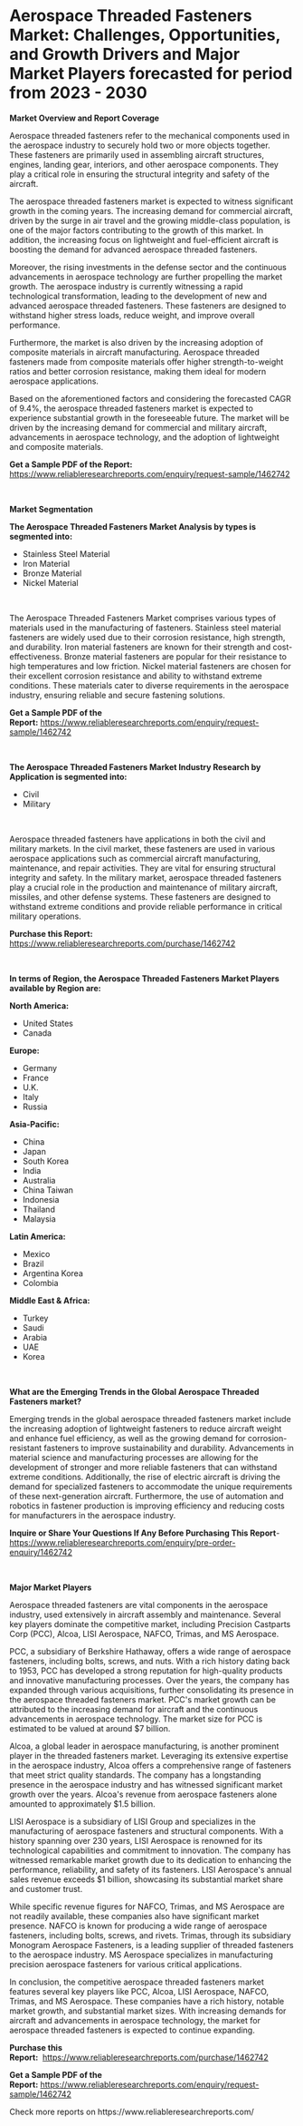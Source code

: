 <p><h1>Aerospace Threaded Fasteners Market: Challenges, Opportunities, and Growth Drivers and Major Market Players forecasted for period from 2023 - 2030</h1></p><p><strong>Market Overview and Report Coverage</strong></p>
<p><p>Aerospace threaded fasteners refer to the mechanical components used in the aerospace industry to securely hold two or more objects together. These fasteners are primarily used in assembling aircraft structures, engines, landing gear, interiors, and other aerospace components. They play a critical role in ensuring the structural integrity and safety of the aircraft.</p><p>The aerospace threaded fasteners market is expected to witness significant growth in the coming years. The increasing demand for commercial aircraft, driven by the surge in air travel and the growing middle-class population, is one of the major factors contributing to the growth of this market. In addition, the increasing focus on lightweight and fuel-efficient aircraft is boosting the demand for advanced aerospace threaded fasteners.</p><p>Moreover, the rising investments in the defense sector and the continuous advancements in aerospace technology are further propelling the market growth. The aerospace industry is currently witnessing a rapid technological transformation, leading to the development of new and advanced aerospace threaded fasteners. These fasteners are designed to withstand higher stress loads, reduce weight, and improve overall performance.</p><p>Furthermore, the market is also driven by the increasing adoption of composite materials in aircraft manufacturing. Aerospace threaded fasteners made from composite materials offer higher strength-to-weight ratios and better corrosion resistance, making them ideal for modern aerospace applications.</p><p>Based on the aforementioned factors and considering the forecasted CAGR of 9.4%, the aerospace threaded fasteners market is expected to experience substantial growth in the foreseeable future. The market will be driven by the increasing demand for commercial and military aircraft, advancements in aerospace technology, and the adoption of lightweight and composite materials.</p></p>
<p><strong>Get a Sample PDF of the Report:</strong> <a href="https://www.reliableresearchreports.com/enquiry/request-sample/1462742">https://www.reliableresearchreports.com/enquiry/request-sample/1462742</a></p>
<p>&nbsp;</p>
<p><strong>Market Segmentation</strong></p>
<p><strong>The Aerospace Threaded Fasteners Market Analysis by types is segmented into:</strong></p>
<p><ul><li>Stainless Steel Material</li><li>Iron Material</li><li>Bronze Material</li><li>Nickel Material</li></ul></p>
<p>&nbsp;</p>
<p><p>The Aerospace Threaded Fasteners Market comprises various types of materials used in the manufacturing of fasteners. Stainless steel material fasteners are widely used due to their corrosion resistance, high strength, and durability. Iron material fasteners are known for their strength and cost-effectiveness. Bronze material fasteners are popular for their resistance to high temperatures and low friction. Nickel material fasteners are chosen for their excellent corrosion resistance and ability to withstand extreme conditions. These materials cater to diverse requirements in the aerospace industry, ensuring reliable and secure fastening solutions.</p></p>
<p><strong>Get a Sample PDF of the Report:</strong>&nbsp;<a href="https://www.reliableresearchreports.com/enquiry/request-sample/1462742">https://www.reliableresearchreports.com/enquiry/request-sample/1462742</a></p>
<p>&nbsp;</p>
<p><strong>The Aerospace Threaded Fasteners Market Industry Research by Application is segmented into:</strong></p>
<p><ul><li>Civil</li><li>Military</li></ul></p>
<p>&nbsp;</p>
<p><p>Aerospace threaded fasteners have applications in both the civil and military markets. In the civil market, these fasteners are used in various aerospace applications such as commercial aircraft manufacturing, maintenance, and repair activities. They are vital for ensuring structural integrity and safety. In the military market, aerospace threaded fasteners play a crucial role in the production and maintenance of military aircraft, missiles, and other defense systems. These fasteners are designed to withstand extreme conditions and provide reliable performance in critical military operations.</p></p>
<p><strong>Purchase this Report:</strong>&nbsp; <a href="https://www.reliableresearchreports.com/purchase/1462742">https://www.reliableresearchreports.com/purchase/1462742</a></p>
<p>&nbsp;</p>
<p><strong>In terms of Region, the Aerospace Threaded Fasteners Market Players available by Region are:</strong></p>
<p>
    <p> <strong> North America: </strong>
        <ul>
            <li>United States</li>
            <li>Canada</li>
        </ul>
        </p> 
    <p> <strong> Europe: </strong>
        <ul>
            <li>Germany</li>
            <li>France</li>
            <li>U.K.</li>
            <li>Italy</li>
            <li>Russia</li>
        </ul>
        </p> 
    <p> <strong> Asia-Pacific: </strong>
        <ul>
            <li>China</li>
            <li>Japan</li>
            <li>South Korea</li>
            <li>India</li>
            <li>Australia</li>
            <li>China Taiwan</li>
            <li>Indonesia</li>
            <li>Thailand</li>
            <li>Malaysia</li>
        </ul>
        </p> 
    <p> <strong> Latin America: </strong>
        <ul>
            <li>Mexico</li>
            <li>Brazil</li>
            <li>Argentina Korea</li>
            <li>Colombia</li>
        </ul>
        </p> 
    <p> <strong> Middle East & Africa: </strong>
        <ul>
            <li>Turkey</li>
            <li>Saudi</li>
            <li>Arabia</li>
            <li>UAE</li>
            <li>Korea</li>
        </ul>
    </p>
    </p>
<p>&nbsp;</p>
<p><strong>What are the Emerging Trends in the Global Aerospace Threaded Fasteners market?</strong></p>
<p><p>Emerging trends in the global aerospace threaded fasteners market include the increasing adoption of lightweight fasteners to reduce aircraft weight and enhance fuel efficiency, as well as the growing demand for corrosion-resistant fasteners to improve sustainability and durability. Advancements in material science and manufacturing processes are allowing for the development of stronger and more reliable fasteners that can withstand extreme conditions. Additionally, the rise of electric aircraft is driving the demand for specialized fasteners to accommodate the unique requirements of these next-generation aircraft. Furthermore, the use of automation and robotics in fastener production is improving efficiency and reducing costs for manufacturers in the aerospace industry.</p></p>
<p><strong>Inquire or Share Your Questions If Any Before Purchasing This Report</strong>- <a href="https://www.reliableresearchreports.com/enquiry/pre-order-enquiry/1462742">https://www.reliableresearchreports.com/enquiry/pre-order-enquiry/1462742</a></p>
<p>&nbsp;</p>
<p><strong>Major Market Players</strong></p>
<p><p>Aerospace threaded fasteners are vital components in the aerospace industry, used extensively in aircraft assembly and maintenance. Several key players dominate the competitive market, including Precision Castparts Corp (PCC), Alcoa, LISI Aerospace, NAFCO, Trimas, and MS Aerospace.</p><p>PCC, a subsidiary of Berkshire Hathaway, offers a wide range of aerospace fasteners, including bolts, screws, and nuts. With a rich history dating back to 1953, PCC has developed a strong reputation for high-quality products and innovative manufacturing processes. Over the years, the company has expanded through various acquisitions, further consolidating its presence in the aerospace threaded fasteners market. PCC's market growth can be attributed to the increasing demand for aircraft and the continuous advancements in aerospace technology. The market size for PCC is estimated to be valued at around $7 billion.</p><p>Alcoa, a global leader in aerospace manufacturing, is another prominent player in the threaded fasteners market. Leveraging its extensive expertise in the aerospace industry, Alcoa offers a comprehensive range of fasteners that meet strict quality standards. The company has a longstanding presence in the aerospace industry and has witnessed significant market growth over the years. Alcoa's revenue from aerospace fasteners alone amounted to approximately $1.5 billion.</p><p>LISI Aerospace is a subsidiary of LISI Group and specializes in the manufacturing of aerospace fasteners and structural components. With a history spanning over 230 years, LISI Aerospace is renowned for its technological capabilities and commitment to innovation. The company has witnessed remarkable market growth due to its dedication to enhancing the performance, reliability, and safety of its fasteners. LISI Aerospace's annual sales revenue exceeds $1 billion, showcasing its substantial market share and customer trust.</p><p>While specific revenue figures for NAFCO, Trimas, and MS Aerospace are not readily available, these companies also have significant market presence. NAFCO is known for producing a wide range of aerospace fasteners, including bolts, screws, and rivets. Trimas, through its subsidiary Monogram Aerospace Fasteners, is a leading supplier of threaded fasteners to the aerospace industry. MS Aerospace specializes in manufacturing precision aerospace fasteners for various critical applications.</p><p>In conclusion, the competitive aerospace threaded fasteners market features several key players like PCC, Alcoa, LISI Aerospace, NAFCO, Trimas, and MS Aerospace. These companies have a rich history, notable market growth, and substantial market sizes. With increasing demands for aircraft and advancements in aerospace technology, the market for aerospace threaded fasteners is expected to continue expanding.</p></p>
<p><strong>Purchase this Report:</strong>&nbsp;&nbsp;<a href="https://www.reliableresearchreports.com/purchase/1462742">https://www.reliableresearchreports.com/purchase/1462742</a></p>
<p></p>
<p><strong>Get a Sample PDF of the Report:</strong>&nbsp;<a href="https://www.reliableresearchreports.com/enquiry/request-sample/1462742">https://www.reliableresearchreports.com/enquiry/request-sample/1462742</a></p>
<p>Check more reports on https://www.reliableresearchreports.com/</p>